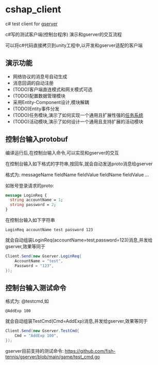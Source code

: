 # cshap_client
c# test client for [gserver](https://github.com/fish-tennis/gserver)

c#写的测试客户端(控制台程序) 演示和gserver的交互流程

可以将c#代码直接拷贝到unity工程中,以开发和gserver适配的客户端

## 演示功能
- 网络协议的消息号自动生成
- 消息回调的自动注册
- (TODO)客户端直连模式和网关模式可选
- (TODO)配置数据管理模块
- 采用Entity-Component设计,模块解耦
- (TODO)Entity事件分发
- (TODO)任务模块,演示了如何实现一个通用且扩展性强的[任务系统](https://github.com/fish-tennis/gserver/blob/main/Design_Quest.md)
- (TODO)活动模块,演示了如何设计一个通用且支持扩展的活动模块

## 控制台输入protobuf
编译运行后,在控制台输入命令,可以实现和gserver的交互

在控制台输入如下格式的字符串,按回车,就会自动发送proto消息给gserver

格式为: messageName fieldName fieldValue fieldName fieldValue ...

如账号登录请求的proto:
```protobuf
message LoginReq {
  string accountName = 1;
  string password = 2;
}
```
在控制台输入如下字符串
```
LoginReq accountName test password 123
```
就会自动组装LoginReq(accountName=test,password=123)消息,并发给gserver,效果等同于
```c#
Client.Send(new Gserver.LoginReq{
    AccountName = "test",
    Password = "123",
});
```

## 控制台输入测试命令
格式为: @testcmd,如
```
@AddExp 100
```
就会自动组装TestCmd(Cmd=AddExp)消息,并发给gserver,效果等同于
```c#
Client.Send(new Gserver.TestCmd{
    Cmd = "AddExp 100",
});
```
gserver目前支持的测试命令: https://github.com/fish-tennis/gserver/blob/main/game/test_cmd.go